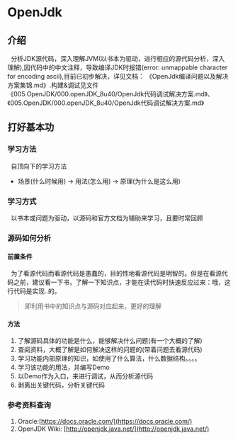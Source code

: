 # OpenJdk

## 介绍
&nbsp;&nbsp;分析JDK源代码，深入理解JVM(以书本为驱动，进行相应的源代码分析，深入理解),因代码中的中文注释，导致编译JDK时报错(error: unmappable character for encoding ascii),目前已初步解决，详见文档： 《OpenJdk编译问题以及解决方案集锦.md》.构建&调试见文件《005.OpenJDK/000.openJDK_8u40/OpenJdk代码调试解决方案.md》、《005.OpenJDK/000.openJDK_8u40/OpenJdk代码调试解决方案.md》

## 打好基本功

### 学习方法
&nbsp;&nbsp;自顶向下的学习方法
- 场景(什么时候用) -> 用法(怎么用) -> 原理(为什么是这么用)

### 学习方式
&nbsp;&nbsp;以书本或问题为驱动，以源码和官方文档为辅助来学习，且要时常回顾

### 源码如何分析
#### 前置条件
&nbsp;&nbsp;为了看源代码而看源代码是愚蠢的，目的性地看源代码是明智的。但是在看源代码之前，建议看一下书，了解一下知识点，才能在读代码时快速反应过来：哦，这行代码是实现..的。
> 即利用书中的知识点与源码对应起来，更好的理解


#### 方法
1. 了解源码具体的功能是什么，能够解决什么问题(有一个大概的了解)
2. 查阅资料，大概了解是如何解决这样的问题的(带着问题去看源代码)
3. 学习功能内部原理的知识，如使用了什么算法，什么数据结构。。。。
4. 学习该功能的用法，并编写Demo
5. 以Demo作为入口，来进行调试，从而分析源代码
6. 剥离出关键代码，分析关键代码

### 参考资料查询
1. Oracle:[https://docs.oracle.com/](https://docs.oracle.com/)
2. OpenJDK Wiki: [http://openjdk.java.net/](http://openjdk.java.net/)